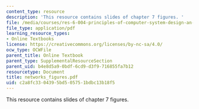 ```yaml
---
content_type: resource
description: 'This resource contains slides of chapter 7 figures. '
file: /media/courses/res-6-004-principles-of-computer-system-design-an-introduction-spring-2009/c2a8fc3304395bd505751bdbc13b18f5_networks_figures.pdf
file_type: application/pdf
learning_resource_types:
- Online Textbooks
license: https://creativecommons.org/licenses/by-nc-sa/4.0/
ocw_type: OCWFile
parent_title: Online Textbook
parent_type: SupplementalResourceSection
parent_uid: b4e8d5a9-0bdf-6cd9-d3f9-716855fa7b12
resourcetype: Document
title: networks_figures.pdf
uid: c2a8fc33-0439-5bd5-0575-1bdbc13b18f5
---
```

This resource contains slides of chapter 7 figures. 